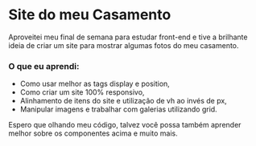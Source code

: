 # Site do meu Casamento

Aproveitei meu final de semana para estudar front-end e tive a brilhante ideia de criar um site para mostrar algumas fotos do meu casamento.

### O que eu aprendi:
* Como usar melhor as tags display e position,
* Como criar um site 100% responsivo,
* Alinhamento de itens do site e utilização de vh ao invés de px,
* Manipular imagens e trabalhar com galerias utilizando grid.

Espero que olhando meu código, talvez você possa também aprender melhor sobre os componentes acima e muito mais.
